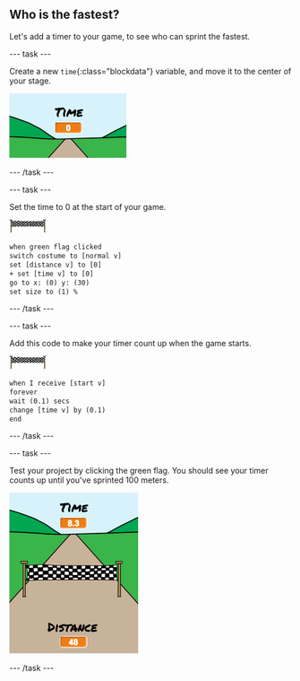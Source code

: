 ## Who is the fastest?

Let's add a timer to your game, to see who can sprint the fastest.

--- task ---

Create a new `time`{:class="blockdata"} variable, and move it to the center of your stage.

![time variable in the centre of the stage](images/sprint-timer-create.png)

--- /task ---

--- task ---

Set the time to 0 at the start of your game.

![finish line sprite](images/finish-line-sprite.png)

```blocks
when green flag clicked
switch costume to [normal v]
set [distance v] to [0]
+ set [time v] to [0]
go to x: (0) y: (30)
set size to (1) %
```

--- /task ---

--- task ---

Add this code to make your timer count up when the game starts.

![finish line sprite](images/finish-line-sprite.png)

```blocks
when I receive [start v]
forever
wait (0.1) secs
change [time v] by (0.1)
end
```

--- /task ---

--- task ---

Test your project by clicking the green flag. You should see your timer counts up until you've sprinted 100 meters.

![time and distance variables on the stage](images/sprint-timer-test.png)

--- /task ---

